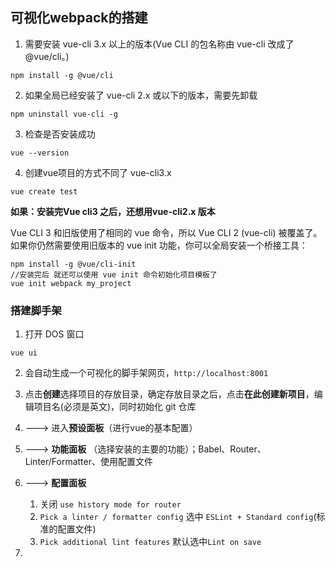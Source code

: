 ## 可视化webpack的搭建

1. 需要安装 vue-cli 3.x 以上的版本(Vue CLI 的包名称由 vue-cli 改成了 @vue/cli。)

```shell
npm install -g @vue/cli
```

2. 如果全局已经安装了 vue-cli 2.x 或以下的版本，需要先卸载

```shell
npm uninstall vue-cli -g
```

3. 检查是否安装成功

```shell
vue --version
```

4. 创建vue项目的方式不同了 vue-cli3.x

```shell
vue create test
```

**如果：安装完Vue cli3 之后，还想用vue-cli2.x 版本**

Vue CLI 3 和旧版使用了相同的 vue 命令，所以 Vue CLI 2 (vue-cli) 被覆盖了。如果你仍然需要使用旧版本的 vue init 功能，你可以全局安装一个桥接工具：

```shell
npm install -g @vue/cli-init
//安装完后 就还可以使用 vue init 命令初始化项目模板了
vue init webpack my_project
```



### 搭建脚手架

1. 打开 DOS 窗口

```shell
vue ui
```

2. 会自动生成一个可视化的脚手架网页，`http://localhost:8001`

3. 点击**创建**选择项目的存放目录，确定存放目录之后，点击**在此创建新项目**，编辑项目名(必须是英文)，同时初始化 git 仓库
4. ---> 进入**预设面板**（进行vue的基本配置）
5. ---> **功能面板** （选择安装的主要的功能）；Babel、Router、Linter/Formatter、使用配置文件
6. ---> **配置面板**
   1. 关闭 `use history mode for router`
   2. `Pick a linter / formatter config`  选中 `ESLint + Standard config`(标准的配置文件)
   3. `Pick additional lint features` 默认选中`Lint on save`
7. 

